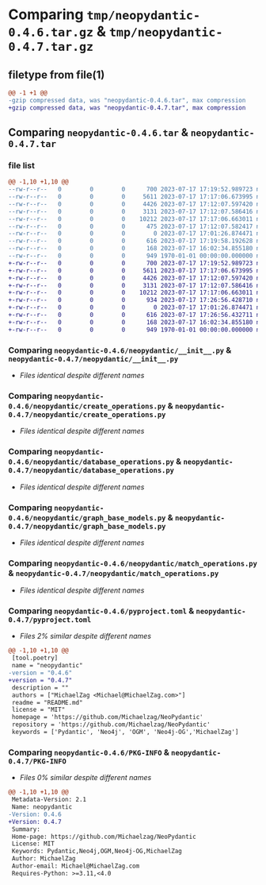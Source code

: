 # Comparing `tmp/neopydantic-0.4.6.tar.gz` & `tmp/neopydantic-0.4.7.tar.gz`

## filetype from file(1)

```diff
@@ -1 +1 @@
-gzip compressed data, was "neopydantic-0.4.6.tar", max compression
+gzip compressed data, was "neopydantic-0.4.7.tar", max compression
```

## Comparing `neopydantic-0.4.6.tar` & `neopydantic-0.4.7.tar`

### file list

```diff
@@ -1,10 +1,10 @@
--rw-r--r--   0        0        0      700 2023-07-17 17:19:52.989723 neopydantic-0.4.6/neopydantic/__init__.py
--rw-r--r--   0        0        0     5611 2023-07-17 17:17:06.673995 neopydantic-0.4.6/neopydantic/create_operations.py
--rw-r--r--   0        0        0     4426 2023-07-17 17:12:07.597420 neopydantic-0.4.6/neopydantic/database_operations.py
--rw-r--r--   0        0        0     3131 2023-07-17 17:12:07.586416 neopydantic-0.4.6/neopydantic/graph_base_models.py
--rw-r--r--   0        0        0    10212 2023-07-17 17:17:06.663011 neopydantic-0.4.6/neopydantic/match_operations.py
--rw-r--r--   0        0        0      475 2023-07-17 17:12:07.582417 neopydantic-0.4.6/neopydantic/neopydantic.py
--rw-r--r--   0        0        0        0 2023-07-17 17:01:26.874471 neopydantic-0.4.6/neopydantic/operations/__init__.py
--rw-r--r--   0        0        0      616 2023-07-17 17:19:58.192628 neopydantic-0.4.6/pyproject.toml
--rw-r--r--   0        0        0      168 2023-07-17 16:02:34.855180 neopydantic-0.4.6/README.md
--rw-r--r--   0        0        0      949 1970-01-01 00:00:00.000000 neopydantic-0.4.6/PKG-INFO
+-rw-r--r--   0        0        0      700 2023-07-17 17:19:52.989723 neopydantic-0.4.7/neopydantic/__init__.py
+-rw-r--r--   0        0        0     5611 2023-07-17 17:17:06.673995 neopydantic-0.4.7/neopydantic/create_operations.py
+-rw-r--r--   0        0        0     4426 2023-07-17 17:12:07.597420 neopydantic-0.4.7/neopydantic/database_operations.py
+-rw-r--r--   0        0        0     3131 2023-07-17 17:12:07.586416 neopydantic-0.4.7/neopydantic/graph_base_models.py
+-rw-r--r--   0        0        0    10212 2023-07-17 17:17:06.663011 neopydantic-0.4.7/neopydantic/match_operations.py
+-rw-r--r--   0        0        0      934 2023-07-17 17:26:56.428710 neopydantic-0.4.7/neopydantic/neopydantic.py
+-rw-r--r--   0        0        0        0 2023-07-17 17:01:26.874471 neopydantic-0.4.7/neopydantic/operations/__init__.py
+-rw-r--r--   0        0        0      616 2023-07-17 17:26:56.432711 neopydantic-0.4.7/pyproject.toml
+-rw-r--r--   0        0        0      168 2023-07-17 16:02:34.855180 neopydantic-0.4.7/README.md
+-rw-r--r--   0        0        0      949 1970-01-01 00:00:00.000000 neopydantic-0.4.7/PKG-INFO
```

### Comparing `neopydantic-0.4.6/neopydantic/__init__.py` & `neopydantic-0.4.7/neopydantic/__init__.py`

 * *Files identical despite different names*

### Comparing `neopydantic-0.4.6/neopydantic/create_operations.py` & `neopydantic-0.4.7/neopydantic/create_operations.py`

 * *Files identical despite different names*

### Comparing `neopydantic-0.4.6/neopydantic/database_operations.py` & `neopydantic-0.4.7/neopydantic/database_operations.py`

 * *Files identical despite different names*

### Comparing `neopydantic-0.4.6/neopydantic/graph_base_models.py` & `neopydantic-0.4.7/neopydantic/graph_base_models.py`

 * *Files identical despite different names*

### Comparing `neopydantic-0.4.6/neopydantic/match_operations.py` & `neopydantic-0.4.7/neopydantic/match_operations.py`

 * *Files identical despite different names*

### Comparing `neopydantic-0.4.6/pyproject.toml` & `neopydantic-0.4.7/pyproject.toml`

 * *Files 2% similar despite different names*

```diff
@@ -1,10 +1,10 @@
 [tool.poetry]
 name = "neopydantic"
-version = "0.4.6"
+version = "0.4.7"
 description = ""
 authors = ["MichaelZag <Michael@MichaelZag.com>"]
 readme = "README.md"
 license = "MIT"
 homepage = 'https://github.com/Michaelzag/NeoPydantic'
 repository = 'https://github.com/Michaelzag/NeoPydantic'
 keywords = ['Pydantic', 'Neo4j', 'OGM', 'Neo4j-OG','MichaelZag']
```

### Comparing `neopydantic-0.4.6/PKG-INFO` & `neopydantic-0.4.7/PKG-INFO`

 * *Files 0% similar despite different names*

```diff
@@ -1,10 +1,10 @@
 Metadata-Version: 2.1
 Name: neopydantic
-Version: 0.4.6
+Version: 0.4.7
 Summary: 
 Home-page: https://github.com/Michaelzag/NeoPydantic
 License: MIT
 Keywords: Pydantic,Neo4j,OGM,Neo4j-OG,MichaelZag
 Author: MichaelZag
 Author-email: Michael@MichaelZag.com
 Requires-Python: >=3.11,<4.0
```

